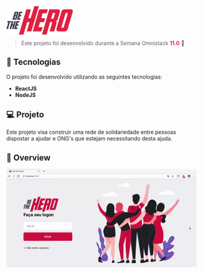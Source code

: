 <img src="./front-end/src/assets/logo.svg" width="35%" align="center"/> 
                                                                                                                         
>Este projeto foi desenvolvido durante a Semana Omnistack <strong style="color:#E02343"> 11.0</strong> :rocket:

## :rocket: Tecnologias
O projeto foi desenvolvido utilizando as seguintes tecnologias:
<ul style="list-style:">
    <strong><li>ReactJS </li>
    <li>NodeJS </li></strong>
</ul>

## 💻 Projeto
Este projeto visa construir uma rede de solidariedade entre pessoas dispostar a ajudar e ONG's que estejam necessitando desta ajuda. 

## :sunflower: Overview
<img src="./front-end/src/assets/inicio.gif">
